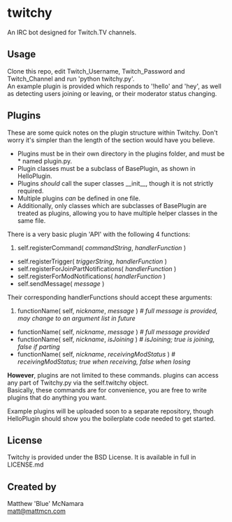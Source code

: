 twitchy
=======

An IRC bot designed for Twitch.TV channels.

Usage
-
Clone this repo, edit Twitch_Username, Twitch_Password and Twitch_Channel and run 'python twitchy.py'.  
An example plugin is provided which responds to '!hello' and 'hey', as well as detecting users joining or leaving, or their moderator status changing.

Plugins
-
These are some quick notes on the plugin structure within Twitchy. Don't worry it's simpler than the length of the section would have you believe.

* Plugins must be in their own directory in the plugins folder, and must be * named plugin.py.  
* Plugin classes must be a subclass of BasePlugin, as shown in HelloPlugin.  
* Plugins _should_ call the super classes \_\_init__, though it is not strictly required.  
* Multiple plugins _can_ be defined in one file.  
* Additionally, only classes which are subclasses of BasePlugin are treated as plugins, allowing you to have multiple helper classes in the same file.

There is a very basic plugin 'API' with the following 4 functions:

1. self.registerCommand( *commandString*, *handlerFunction* )
-  self.registerTrigger( *triggerString*, *handlerFunction* )
-  self.registerForJoinPartNotifications( *handlerFunction* )
-  self.registerForModNotifications( *handlerFunction* )
-  self.sendMessage( *message* )

Their corresponding handlerFunctions should accept these arguments:

1. functionName( self, *nickname*, *message* ) *# full message is provided, may change to an argument list in future*
-  functionName( self, *nickname*, *message* ) *# full message provided*
-  functionName( self, *nickname*, *isJoining* ) *# isJoining; true is joining, false if parting*
-  functionName( self, *nickname*, *receivingModStatus* ) *# receivingModStatus; true when receiving, false when losing*

**However**, plugins are not limited to these commands. plugins can access any part of Twitchy.py via the self.twitchy object.  
Basically, these commands are for convenience, you are free to write plugins that do anything you want.

Example plugins will be uploaded soon to a separate repository, though HelloPlugin should show you the boilerplate code needed to get started.

License
-
Twitchy is provided under the BSD License. It is available in full in LICENSE.md

Created by
-
Matthew 'Blue' McNamara  
matt@mattmcn.com
